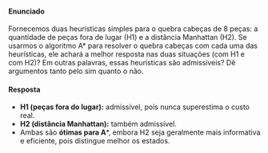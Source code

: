 #### Enunciado
Fornecemos duas heurísticas simples para o quebra cabeças de 8 peças: a quantidade de peças fora de lugar (H1) e a distância Manhattan (H2). Se usarmos o algoritmo A* para resolver o quebra cabeças com cada uma das heurísticas, ele achará a melhor resposta nas duas situações (com H1 e com H2)? Em outras palavras, essas heurísticas são admissíveis? Dê argumentos tanto pelo sim quanto o não.

#### Resposta
- **H1 (peças fora do lugar):** admissível, pois nunca superestima o custo real.
- **H2 (distância Manhattan):** também admissível.
- Ambas são **ótimas para A***, embora H2 seja geralmente mais informativa e eficiente, pois distingue melhor os estados.